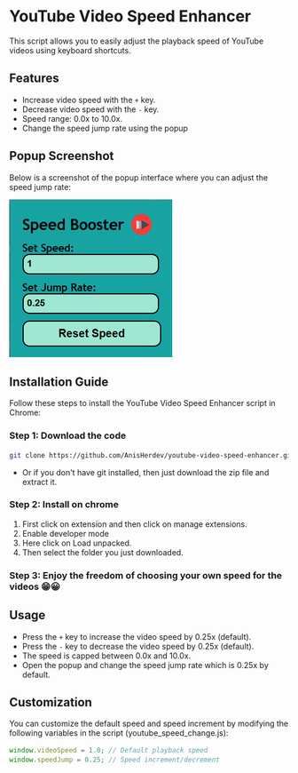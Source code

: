 # YouTube Video Speed Enhancer

This script allows you to easily adjust the playback speed of YouTube videos using keyboard shortcuts.

## Features

- Increase video speed with the `+` key.
- Decrease video speed with the `-` key.
- Speed range: 0.0x to 10.0x.
- Change the speed jump rate using the popup

## Popup Screenshot

Below is a screenshot of the popup interface where you can adjust the speed jump rate:

![Popup Screenshot](./assets/popupScreenshot.png)

## Installation Guide

Follow these steps to install the YouTube Video Speed Enhancer script in Chrome:

### Step 1: Download the code
```bash 
git clone https://github.com/AnisHerdev/youtube-video-speed-enhancer.git
```
- Or if you don't have git installed, then just download the zip file and extract it.

### Step 2: Install on chrome
1. First click on extension and then click on manage extensions.
2. Enable developer mode
3. Here click on Load unpacked.
4. Then select the folder you just downloaded.

### Step 3: Enjoy the freedom of choosing your own speed for the videos 😁😀

## Usage

- Press the `+` key to increase the video speed by 0.25x (default).
- Press the `-` key to decrease the video speed by 0.25x (default).
- The speed is capped between 0.0x and 10.0x.
- Open the popup and change the speed jump rate which is 0.25x by default.

## Customization

You can customize the default speed and speed increment by modifying the following variables in the script (youtube_speed_change.js):

```javascript
window.videoSpeed = 1.0; // Default playback speed
window.speedJump = 0.25; // Speed increment/decrement